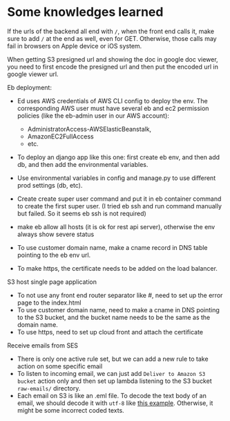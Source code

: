 # Some knowledges learned

If the urls of the backend all end with `/`, when the front end calls it, make sure to add `/` at the end as well, even for GET. Otherwise, those calls may fail in browsers on Apple device or iOS system.

When getting S3 presigned url and showing the doc in google doc viewer, you need to first encode the presigned url and then put the encoded url in google viewer url.

Eb deployment:
- Ed uses AWS credentials of AWS CLI config to deploy the env. The corresponding AWS user must have several eb and ec2 permission policies (like the eb-admin user in our AWS account):
  - AdministratorAccess-AWSElasticBeanstalk,
  - AmazonEC2FullAccess
  - etc.

- To deploy an django app like this one: first create eb env, and then add db, and then add the environmental variables.

- Use environmental variables in config and manage.py to use different prod settings (db, etc).

- Create create super user command and put it in eb container command to create the first super user. (I tried eb ssh and run command manually but failed. So it seems eb ssh is not required)

- make eb allow all hosts (it is ok for rest api server), otherwise the env always show severe status
- To use customer domain name, make a cname record in DNS table pointing to the eb env url.
- To make https, the certificate needs to be added on the load balancer.

S3 host single page application
- To not use any front end router separator like #, need to set up the error page to the index.html
- To use customer domain name, need to make a cname in DNS pointing to the S3 bucket, and the bucket name needs to be the same as the domain name.
- To use https, need to set up cloud front and attach the certificate

Receive emails from SES
- There is only one active rule set, but we can add a new rule to take action on some specific email
- To listen to incoming email, we can just add `Deliver to Amazon S3 bucket` action only and then set up lambda listening to the S3 bucket `raw-emails/` directory.
- Each email on S3 is like an .eml file. To decode the text body of an email, we should decode it with `utf-8` like [this example](https://github.com/jianghengle/simple-manager/blob/main/invoice-receiver/lambda_function.py#L30-L32). Otherwise, it might be some incorrect coded texts.
